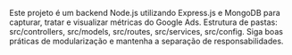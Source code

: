 <!-- Use this file to provide workspace-specific custom instructions to Copilot. For more details, visit https://code.visualstudio.com/docs/copilot/copilot-customization#_use-a-githubcopilotinstructionsmd-file -->

Este projeto é um backend Node.js utilizando Express.js e MongoDB para capturar, tratar e visualizar métricas do Google Ads. Estrutura de pastas: src/controllers, src/models, src/routes, src/services, src/config. Siga boas práticas de modularização e mantenha a separação de responsabilidades.
